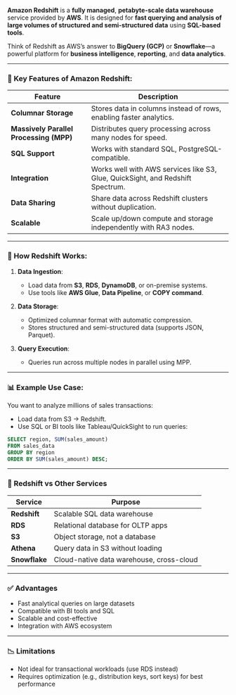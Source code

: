 **Amazon Redshift** is a **fully managed**, **petabyte-scale data warehouse** service provided by **AWS**. It is designed for **fast querying and analysis of large volumes of structured and semi-structured data** using **SQL-based tools**.

Think of Redshift as AWS’s answer to **BigQuery (GCP)** or **Snowflake**—a powerful platform for **business intelligence**, **reporting**, and **data analytics**.

---

### 🧱 Key Features of Amazon Redshift:

| Feature                                 | Description                                                                    |
| --------------------------------------- | ------------------------------------------------------------------------------ |
| **Columnar Storage**                    | Stores data in columns instead of rows, enabling faster analytics.             |
| **Massively Parallel Processing (MPP)** | Distributes query processing across many nodes for speed.                      |
| **SQL Support**                         | Works with standard SQL, PostgreSQL-compatible.                                |
| **Integration**                         | Works well with AWS services like S3, Glue, QuickSight, and Redshift Spectrum. |
| **Data Sharing**                        | Share data across Redshift clusters without duplication.                       |
| **Scalable**                            | Scale up/down compute and storage independently with RA3 nodes.                |

---

### 🔄 How Redshift Works:

1. **Data Ingestion**:

   * Load data from **S3**, **RDS**, **DynamoDB**, or on-premise systems.
   * Use tools like **AWS Glue**, **Data Pipeline**, or **COPY command**.

2. **Data Storage**:

   * Optimized columnar format with automatic compression.
   * Stores structured and semi-structured data (supports JSON, Parquet).

3. **Query Execution**:

   * Queries run across multiple nodes in parallel using MPP.

---

### 📊 Example Use Case:

You want to analyze millions of sales transactions:

* Load data from S3 → Redshift.
* Use SQL or BI tools like Tableau/QuickSight to run queries:

```sql
SELECT region, SUM(sales_amount)
FROM sales_data
GROUP BY region
ORDER BY SUM(sales_amount) DESC;
```

---

### 🔁 Redshift vs Other Services

| Service       | Purpose                                  |
| ------------- | ---------------------------------------- |
| **Redshift**  | Scalable SQL data warehouse              |
| **RDS**       | Relational database for OLTP apps        |
| **S3**        | Object storage, not a database           |
| **Athena**    | Query data in S3 without loading         |
| **Snowflake** | Cloud-native data warehouse, cross-cloud |

---

### ✅ Advantages

* Fast analytical queries on large datasets
* Compatible with BI tools and SQL
* Scalable and cost-effective
* Integration with AWS ecosystem

---

### 📉 Limitations

* Not ideal for transactional workloads (use RDS instead)
* Requires optimization (e.g., distribution keys, sort keys) for best performance
